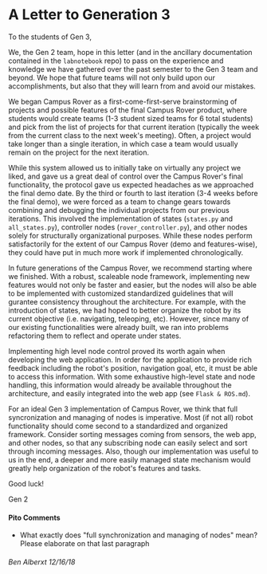 # A Letter to Generation 3

To the students of Gen 3,

We, the Gen 2 team, hope in this letter (and in the ancillary documentation contained in the `labnotebook` repo) to pass on the experience and knowledge we have gathered over the past semester to the Gen 3 team and beyond.  We hope that future teams will not only build upon our accomplishments, but also that they will learn from and avoid our mistakes.

We began Campus Rover as a first-come-first-serve brainstorming of projects and possible features of the final Campus Rover product, where students would create teams (1-3 student sized teams for 6 total students) and pick from the list of projects for that current iteration (typically the week from the current class to the next week's meeting).  Often, a project would take longer than a single iteration, in which case a team would usually remain on the project for the next iteration.

While this system allowed us to initially take on virtually any project we liked, and gave us a great deal of control over the Campus Rover's final functionality, the protocol gave us expected headaches as we approached the final demo date.  By the third or fourth to last iteration (3-4 weeks before the final demo), we were forced as a team to change gears towards combining and debugging the individual projects from our previous iterations.  This involved the implementation of states (`states.py` and `all_states.py`), controller nodes (`rover_controller.py`), and other nodes solely for structurally organizational purposes.  While these nodes perform satisfactorily for the extent of our Campus Rover (demo and features-wise), they could have put in much more work if implemented chronologically.

In future generations of the Campus Rover, we recommend starting where we finished.  With a robust, scaleable node framework, implementing new features would not only be faster and easier, but the nodes will also be able to be implemented with customized standardized guidelines that will gurantee consistency throughout the architecture.  For example, with the introduction of states, we had hoped to better organize the robot by its current objective (i.e. navigating, teleoping, etc).  However, since many of our existing functionalities were already built, we ran into problems refactoring them to reflect and operate under states.

Implementing high level node control proved its worth again when developing the web application.  In order for the application to provide rich feedback including the robot's position, navigation goal, etc, it must be able to access this information.  With some exhaustive high-level state and node handling, this information would already be available throughout the architecture, and easily integrated into the web app (see `Flask & ROS.md`).

For an ideal Gen 3 implementation of Campus Rover, we think that full syncronization and managing of nodes is imperative.  Most (if not all) robot functionality should come second to a standardized and organized framework.  Consider sorting messages coming from sensors, the web app, and other nodes, so that any subscribing node can easily select and sort through incoming messages.  Also, though our implementation was useful to us in the end, a deeper and more easily managed state mechanism would greatly help organization of the robot's features and tasks.

Good luck!

Gen 2

#### Pito Comments
* What exactly does "full synchronization and managing of nodes" mean? Please elaborate on that last paragraph

###### _Ben Alberxt 12/16/18_
